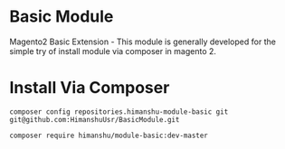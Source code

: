 Basic Module
============

Magento2 Basic Extension - This module is generally developed for the simple try of install module via composer in magento 2.


# Install Via Composer
`composer config repositories.himanshu-module-basic git git@github.com:HimanshuUsr/BasicModule.git`

`composer require himanshu/module-basic:dev-master`

